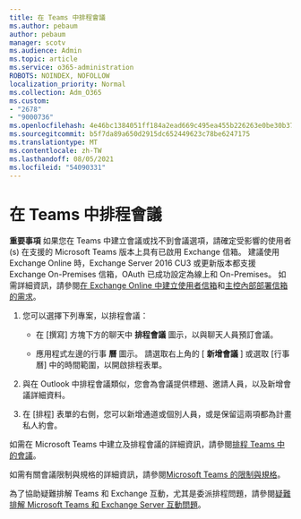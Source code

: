 ```yaml
---
title: 在 Teams 中排程會議
ms.author: pebaum
author: pebaum
manager: scotv
ms.audience: Admin
ms.topic: article
ms.service: o365-administration
ROBOTS: NOINDEX, NOFOLLOW
localization_priority: Normal
ms.collection: Adm_O365
ms.custom:
- "2678"
- "9000736"
ms.openlocfilehash: 4e46bc1384051ff184a2ead669c495ea455b226263e0be30b37a339151d810a4
ms.sourcegitcommit: b5f7da89a650d2915dc652449623c78be6247175
ms.translationtype: MT
ms.contentlocale: zh-TW
ms.lasthandoff: 08/05/2021
ms.locfileid: "54090331"
---
```

# <a name="schedule-a-meeting-in-teams"></a>在 Teams 中排程會議

**重要事項** 如果您在 Teams 中建立會議或找不到會議選項，請確定受影響的使用者 (s) 在支援的 Microsoft Teams 版本上具有已啟用 Exchange 信箱。 建議使用 Exchange Online 時，Exchange Server 2016 CU3 或更新版本都支援 Exchange On-Premises 信箱，OAuth 已成功設定為線上和 On-Premises。 如需詳細資訊，請參閱[在 Exchange Online 中建立使用者信箱](https://docs.microsoft.com/exchange/recipients-in-exchange-online/create-user-mailboxes)和[主控內部部署信箱的需求](https://docs.microsoft.com/microsoftteams/exchange-teams-interact#requirements-for-mailboxes-hosted-on-premises)。 

1. 您可以選擇下列專案，以排程會議：

    - 在 [撰寫] 方塊下方的聊天中 **排程會議** 圖示，以與聊天人員預訂會議。

    - 應用程式左邊的行事 **曆** 圖示。 請選取右上角的 [ **新增會議** ] 或選取 [行事曆] 中的時間範圍，以開啟排程表單。

2. 與在 Outlook 中排程會議類似，您會為會議提供標題、邀請人員，以及新增會議詳細資料。

3. 在 [排程] 表單的右側，您可以新增通道或個別人員，或是保留這兩項都為計畫私人約會。

如需在 Microsoft Teams 中建立及排程會議的詳細資訊，請參閱[排程 Teams 中的會議](https://support.office.com/article/Schedule-a-meeting-in-Teams-943507a9-8583-4c58-b5d2-8ec8265e04e5)。

如需有關會議限制與規格的詳細資訊，請參閱[Microsoft Teams 的限制與規格](https://docs.microsoft.com/microsoftteams/limits-specifications-teams#meetings-and-calls)。

為了協助疑難排解 Teams 和 Exchange 互動，尤其是委派排程問題，請參閱[疑難排解 Microsoft Teams 和 Exchange Server 互動問題](https://docs.microsoft.com/microsoftteams/troubleshoot/known-issues/teams-exchange-interaction-issue)。